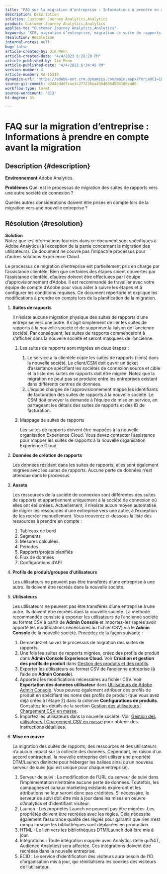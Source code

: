 ```yaml
---
title: "FAQ sur la migration d’entreprise : Informations à prendre en compte avant la migration"
description: Description
solution: Customer Journey Analytics,Analytics
product: Customer Journey Analytics,Analytics
applies-to: "Customer Journey Analytics,Analytics"
keywords: "KCS, migration d’entreprise, migration de suite de rapports, Adobe Analytics, Admin Console, FAQ, nouvelle société, configuration, CSM, équipe de compte d’Adobe, FAQ"
resolution: Resolution
internal-notes: null
bug: false
article-created-by: Jim Menn
article-created-date: "4/4/2023 6:28:20 PM"
article-published-by: Jim Menn
article-published-date: "4/4/2023 6:34:45 PM"
version-number: 4
article-number: KA-15318
dynamics-url: "https://adobe-ent.crm.dynamics.com/main.aspx?forceUCI=1&pagetype=entityrecord&etn=knowledgearticle&id=537db277-16d3-ed11-a7c7-6045bd006b4b"
source-git-commit: a244ed4d7cae3c27723bea43646064504186c4d6
workflow-type: tm+mt
source-wordcount: '813'
ht-degree: 3%

---
```


# FAQ sur la migration d’entreprise : Informations à prendre en compte avant la migration

## Description {#description}


<b>Environnement</b>
Adobe Analytics.

<b>Problèmes</b>
Quel est le processus de migration des suites de rapports vers une autre société de connexion ?

Quelles autres considérations doivent être prises en compte lors de la migration vers une nouvelle entreprise ?


## Résolution {#resolution}


<b>Solution</b>
<br>Notez que les informations fournies dans ce document sont spécifiques à Adobe Analytics (à l’exception de la partie concernant la migration des utilisateurs). Ce document ne couvre pas l’impact/le processus pour d’autres solutions Experience Cloud.<br>




Le processus de migration d’entreprise est partiellement pris en charge par l’assistance clientèle. Bien que certaines des étapes soient couvertes par l’assistance clientèle, d’autres doivent être effectuées par l’équipe d’approvisionnement d’Adobe. Il est recommandé de travailler avec votre équipe de compte d’Adobe pour vous aider à suivre les étapes et à configurer les conditions requises. Ce document répertorie et explique les modifications à prendre en compte lors de la planification de la migration.

1. <b>Suites de rapports</b>

   Il n’existe aucune migration physique des suites de rapports d’une entreprise vers une autre. Il s’agit simplement de lier les suites de rapports à la nouvelle société et de supprimer la liaison de l’ancienne société. Par conséquent, les suites de rapports commenceront à s’afficher dans la nouvelle société et seront masquées de l’ancienne.

   1. Les suites de rapports sont migrées en deux étapes :
      1. Le service à la clientèle copie les suites de rapports (liens) dans la nouvelle société. Le client/CSM doit ouvrir un ticket d’assistance spécifiant les sociétés de connexion source et cible et la liste des suites de rapports doit être migrée. Notez que la migration ne peut pas se produire entre les entreprises existant dans différents centres de données.
      2. L’équipe chargée de l’approvisionnement mappe les identifiants de facturation des suites de rapports à la nouvelle société. Le CSM doit envoyer la demande à l’équipe de mise en service, en partageant les détails des suites de rapports et des ID de facturation.
   2. Mappage de suites de rapports

      Les suites de rapports doivent être mappées à la nouvelle organisation Experience Cloud. Vous devez contacter l’assistance pour mapper les suites de rapports à la nouvelle organisation Experience Cloud.
2. <b>Données de création de rapports</b>

   Les données résidant dans les suites de rapports, elles sont également migrées avec les suites de rapports. Aucune perte de données n’est attendue dans le processus.
3. <b>Assets</b>

   Les ressources de la société de connexion sont différentes des suites de rapports et appartiennent uniquement à la société de connexion où elles ont été créées. Actuellement, il n’existe aucun moyen automatisé de migrer les ressources d’une entreprise vers une autre, à l’exception de les recréer manuellement. Vous trouverez ci-dessous la liste des ressources à prendre en compte :

   1. Tableaux de bord
   2. Segments
   3. Mesures calculées 
   4. Périodes
   5. Rapports/projets planifiés
   6. Flux de données
   7. Configurations d’API
4. <b>Profils de produit/groupes d’utilisateurs</b>

   Les utilisateurs ne peuvent pas être transférés d’une entreprise à une autre. Ils doivent être recréés dans la nouvelle société.
5. <b>Utilisateurs</b>

   Les utilisateurs ne peuvent pas être transférés d’une entreprise à une autre. Ils doivent être recréés dans la nouvelle société. La méthode recommandée consiste à exporter les utilisateurs de l’ancienne société au format CSV à partir de <b>Admin Console</b> et importez-les (après avoir apporté les modifications nécessaires au fichier CSV) via le <b>Admin Console</b> de la nouvelle société. Procédez de la façon suivante :

   1. Demandez et suivez le processus de migration des suites de rapports.
   2. Une fois les suites de rapports migrées, créez des profils de produit dans <b>Admin Console Experience Cloud</b>. Voir <b>Création et gestion des profils de produit</b> dans [Gestion des produits et des profils](https://helpx.adobe.com/in/enterprise/using/manage-products-and-profiles.html).
   3. Exporter les utilisateurs au format CSV de l’ancienne entreprise (à l’aide de <b>Admin Console</b>).
   4. Apportez les modifications nécessaires au fichier CSV. Voir <b>Exportation des données utilisateur</b> dans [Utilisateurs de Adobe Admin Console](https://helpx.adobe.com/in/enterprise/using/users.html). Vous pouvez également attribuer des profils de produit en spécifiant les noms des profils de produit (que vous avez déjà créés à l’étape 2) dans la colonne <b>Configurations de produits</b>. Consultez les détails de la section [Gestion des utilisateurs | Chargement CSV en masse](https://helpx.adobe.com/in/enterprise/using/bulk-upload-users.html).
   5. Importez les utilisateurs dans la nouvelle société. Voir [Gestion des utilisateurs | Chargement CSV en masse](https://helpx.adobe.com/in/enterprise/using/bulk-upload-users.html) pour obtenir des instructions détaillées.
6. <b>Mise en œuvre</b>

   La migration des suites de rapports, des ressources et des utilisateurs n’a aucun impact sur la collecte des données. Cependant, en raison d’un accord contractuel, la nouvelle entreprise doit utiliser une propriété DTM/Launch distincte pour héberger les balises ainsi qu’un nouveau serveur de suivi (qui est unique pour chaque entreprise).

   1. Serveur de suivi : La modification de l’URL du serveur de suivi dans l’implémentation n’entraîne aucune perte de données. Toutefois, les campagnes et canaux marketing existants expireront et les attributions ne leur seront donc pas créditées. Si nécessaire, le serveur de suivi doit être mis à jour dans les mises en oeuvre d’Analytics et d’identifiant visiteur.
   2. Launch : Les propriétés Launch ne peuvent pas être migrées. Les propriétés doivent être recréées avec les règles. Cela nécessite également l’assurance qualité des règles pour garantir que rien n’est rompu lorsque les bibliothèques sont déplacées en production.
   3. HTML : Le lien vers les bibliothèques DTM/Launch doit être mis à jour.
   4. Intégrations : Toute intégration mappée avec Analytics (telle qu’A4T, Audience Analytics) sera affectée. Ces intégrations doivent être recréées dans la nouvelle entreprise.
   5. ECID : Le service d’identification des visiteurs aura besoin de l’ID d’organisation mis à jour, qui réinitialisera les cookies des visiteurs de l’utilisateur.

